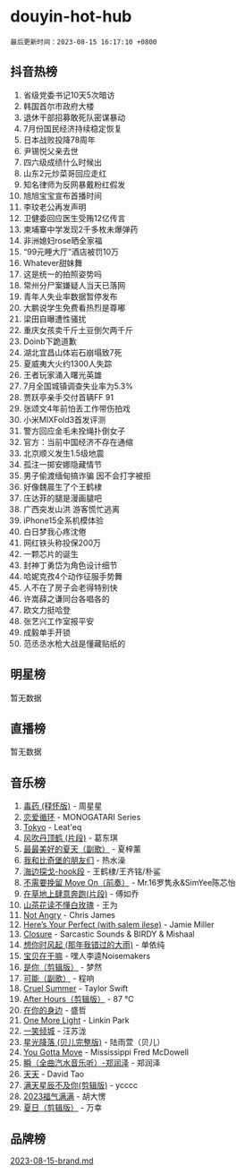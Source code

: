 # douyin-hot-hub

`最后更新时间：2023-08-15 16:17:10 +0800`

## 抖音热榜

1. 省级党委书记10天5次暗访
1. 韩国首尔市政府大楼
1. 退休干部招募敢死队密谋暴动
1. 7月份国民经济持续稳定恢复
1. 日本战败投降78周年
1. 尹锡悦父亲去世
1. 四六级成绩什么时候出
1. 山东2元炒菜哥回应走红
1. 知名律师为反网暴戴粉红假发
1. 旭旭宝宝宣布首播时间
1. 李玟老公再发声明
1. 卫健委回应医生受贿12亿传言
1. 柬埔寨中学发现2千多枚未爆弹药
1. 非洲媳妇rose晒全家福
1. “99元睡大厅”酒店被罚10万
1. Whatever甜妹舞
1. 这是统一的拍照姿势吗
1. 常州分尸案嫌疑人当天已落网
1. 青年人失业率数据暂停发布
1. 大鹏说学生免费看热烈是尊嘟
1. 梁田自曝遭性骚扰
1. 重庆女孩卖千斤土豆倒欠两千斤
1. Doinb下跪道歉
1. 湖北宜昌山体岩石崩塌致7死
1. 夏威夷大火约1300人失踪
1. 王者玩家涌入曙光英雄
1. 7月全国城镇调查失业率为5.3%
1. 贾跃亭亲手交付首辆FF 91
1. 张颂文4年前怕丢工作带伤拍戏
1. 小米MIXFold3首发评测
1. 警方回应金毛未拴绳扑倒女子
1. 官方：当前中国经济不存在通缩
1. 北京顺义发生1.5级地震
1. 孤注一掷安娜隐藏情节
1. 男子偷渡缅甸搞诈骗 因不会打字被拒
1. 好像魏晨生了个王鹤棣
1. 庄达菲的腿是漫画腿吧
1. 广西突发山洪 游客慌忙逃离
1. iPhone15全系机模体验
1. 白日梦我心疼沈倦
1. 网红铁头称投保200万
1. 一颗芯片的诞生
1. 封神丁勇岱为角色设计细节
1. 哈妮克孜4个动作征服手势舞
1. 人不在了房子会老得特别快
1. 许嵩薛之谦同台各唱各的
1. 欧文力挺哈登
1. 张艺兴工作室报平安
1. 成毅单手开锁
1. 范丞丞水枪大战是懂藏贴纸的

## 明星榜

暂无数据

## 直播榜

暂无数据

## 音乐榜

1. [毒药 (释怀版)](https://sf6-cdn-tos.douyinstatic.com/obj/tos-cn-ve-2774/oYILMEAzspdZBIzy4frJNB8ZHPHWAhiwowd4Ad) - 周星星
1. [恋爱循环](https://sf6-cdn-tos.douyinstatic.com/obj/tos-cn-ve-2774/70a85ab2fc594510b47ea8fc36cd6d71) - MONOGATARI Series
1. [Tokyo](https://sf3-cdn-tos.douyinstatic.com/obj/tos-cn-ve-2774/5f21df8a314c4ab5912718c2182fe25f) - Leat'eq
1. [风吹丹顶鹤 (片段)](https://sf6-cdn-tos.douyinstatic.com/obj/tos-cn-ve-2774/oImDzeJM2hbnVCfbAag5NbDteaFzOGbY334A4I) - 葛东琪
1. [最最美好的夏天（副歌）](https://sf3-cdn-tos.douyinstatic.com/obj/tos-cn-ve-2774/o4FMghDLZkPIkCutdrsXlbTHcaZztBfeCp9AFS) - 夏梓薰
1. [我和比奇堡的朋友们](https://sf3-cdn-tos.douyinstatic.com/obj/tos-cn-ve-2774/f0505db981ea4a6d91453a15924a82aa) - 热水澡
1. [海边探戈-hook段](https://sf3-cdn-tos.douyinstatic.com/obj/tos-cn-ve-2774/o4bvQg5wnw7PkBDSgDbfCoY7l8rSCkBtsP4Zf5) - 王鹤棣/王齐铭/朴鲨
1. [不需要挽留 Move On（前奏）](https://sf3-cdn-tos.douyinstatic.com/obj/tos-cn-ve-2774/ooCBhgCCkF4nExzQL9WZSUbitfA8IsDkgQIYhe) - Mr.16罗隽永&SimYee陈芯怡
1. [在草地上肆意奔跑(片段)](https://sf3-cdn-tos.douyinstatic.com/obj/tos-cn-ve-2774/8831d494742f45dabdfa8adb8b817259) - 傅如乔
1. [山茶花读不懂白玫瑰](https://sf6-cdn-tos.douyinstatic.com/obj/tos-cn-ve-2774/osfn8B7DktrRHEPJgPCfDbw7QDQEkwC16BxZg9) - 王为
1. [Not Angry](https://sf3-cdn-tos.douyinstatic.com/obj/tos-cn-ve-2774/651f30a826dc43cbb6becf6b048f9541) - Chris James
1. [Here’s Your Perfect (with salem ilese)](https://sf3-cdn-tos.douyinstatic.com/obj/tos-cn-ve-2774/076b1576c6c546598f803fe53da388a7) - Jamie Miller
1. [Closure](https://sf6-cdn-tos.douyinstatic.com/obj/tos-cn-ve-2774/84f7422b29f94b78a5f3b0386275db35) - Sarcastic Sounds & BIRDY & Mishaal
1. [想你时风起 (那年我错过的大雨)](https://sf6-cdn-tos.douyinstatic.com/obj/tos-cn-ve-2774/ooR7G8ftDMzIgnxa0HbReM4CZ74qknQABLtHB1) - 单依纯
1. [宝贝在干嘛](https://sf6-cdn-tos.douyinstatic.com/obj/tos-cn-ve-2774/okW4hBCfJI5B2ZEgTCtikhMW7IafzNrBQIYkpJ) - 嘿人李逵Noisemakers
1. [是你（剪辑版）](https://sf6-cdn-tos.douyinstatic.com/obj/tos-cn-ve-2774/46019dae783c4c969944217fe1cfafc4) - 梦然
1. [可能（副歌）](https://sf3-cdn-tos.douyinstatic.com/obj/tos-cn-ve-2774/cde1731888894259b333569393c2fb51) - 程响
1. [Cruel Summer](https://sf3-cdn-tos.douyinstatic.com/obj/tos-cn-ve-2774/b35ad770e6d4495abefaa493fa46b555) - Taylor Swift
1. [After Hours（剪辑版）](https://sf6-cdn-tos.douyinstatic.com/obj/tos-cn-ve-2774/owgWztApWhImMFMpyEyQfAIyIusRBioqSgWk7T) - 87 ℃
1. [在你的身边](https://sf3-cdn-tos.douyinstatic.com/obj/tos-cn-ve-2774/9dce2ee6c9f84c17a6d68458730d7ae8) - 盛哲
1. [One More Light](https://sf6-cdn-tos.douyinstatic.com/obj/tos-cn-ve-2774/okIBCInhecoGOE5h6ZvqCBYtfXCIMQEbgkRKgD) - Linkin Park
1. [ 一笑倾城](https://sf6-cdn-tos.douyinstatic.com/obj/tos-cn-ve-2774/cb539248cc6e4add8fdc39683808c267) - 汪苏泷
1. [星光降落 (贝儿完整版)](https://sf3-cdn-tos.douyinstatic.com/obj/tos-cn-ve-2774/okwB9hAwyAtsFFkFBzAX1hOOfQuIoMNs0W2Mwr) - 陆雨萱（贝儿）
1. [You Gotta Move](https://sf3-cdn-tos.douyinstatic.com/obj/tos-cn-ve-2774/a2b672af67514106b25cdfd6f1a8aad2) - Mississippi Fred McDowell
1. [瞬（全曲汽水音乐听）-郑润泽](https://sf3-cdn-tos.douyinstatic.com/obj/tos-cn-ve-2774/o4Vb9eJZClCZTnRQYy0BRSeHGrDtrkrQgIBvQt) - 郑润泽
1. [天天](https://sf3-cdn-tos.douyinstatic.com/obj/tos-cn-ve-2774/6b075c4856e34a60a1ef022c4a80dec5) - David Tao
1. [满天星辰不及你(剪辑版)](https://sf3-cdn-tos.douyinstatic.com/obj/tos-cn-ve-2774/967cfdb40fa94d60af1ae47c8dc174f0) - ycccc
1. [2023福气满满](https://sf3-cdn-tos.douyinstatic.com/obj/tos-cn-ve-2774/ocebsi6kbCVkBMAcDJkqdZpBQMubYSQetK2gQn) - 胡大愣
1. [夏日（剪辑版）](https://sf3-cdn-tos.douyinstatic.com/obj/tos-cn-ve-2774/b2ca8dc688424728a4e78eb024bdddd8) - 万幸

## 品牌榜

[2023-08-15-brand.md](2023-08-15-brand.md)

